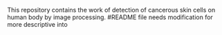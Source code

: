 This repository contains the work of detection of cancerous skin cells on human body by image processing.
#README file needs modification for more descriptive into
